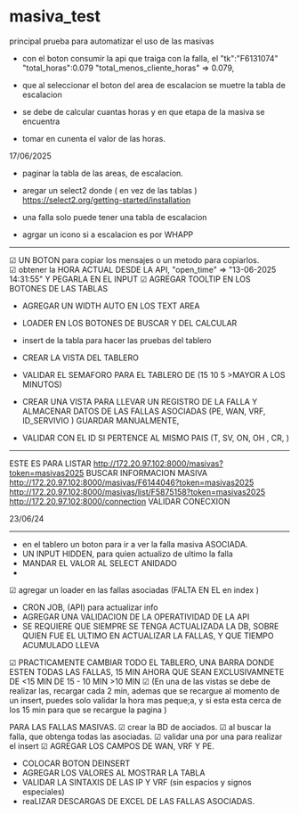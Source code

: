 # masiva_test
principal prueba para automatizar el uso de las masivas 


-  con el boton consumir la api 
que traiga con la falla, el 
"tk":"F6131074"  "total_horas":0.079
"total_menos_cliente_horas" => 0.079,

- que al seleccionar el boton del area de escalacion se muetre la tabla de escalacion

- se debe de calcular cuantas horas y en que etapa de la masiva se encuentra

- tomar en cunenta el valor de las horas. 

17/06/2025
- paginar la tabla de las areas, de escalacion. 

- aregar un select2 donde ( en vez de las tablas )
https://select2.org/getting-started/installation

- una falla solo puede tener una tabla de escalacion 
- agrgar un icono si a escalacion es por WHAPP


-------------------------------------------------

☑ UN BOTON para copiar los mensajes o un metodo para copiarlos.      
☑ obtener la HORA ACTUAL DESDE LA API, "open_time" => "13-06-2025 14:31:55" Y PEGARLA EN EL INPUT
☑ AGREGAR TOOLTIP EN LOS BOTONES DE LAS TABLAS 
- AGREGAR UN WIDTH AUTO EN LOS TEXT AREA
- LOADER EN LOS BOTONES DE BUSCAR Y DEL CALCULAR
- insert de la tabla para hacer las pruebas del tablero 

- CREAR LA VISTA DEL TABLERO
- VALIDAR EL SEMAFORO PARA EL TABLERO DE (15 10 5 >MAYOR A LOS MINUTOS)


- CREAR UNA VISTA PARA LLEVAR UN REGISTRO DE LA FALLA Y ALMACENAR DATOS DE LAS FALLAS ASOCIADAS 
(PE, WAN, VRF, ID_SERVIVIO ) GUARDAR MANUALMENTE, 
- VALIDAR CON EL ID SI PERTENCE AL MISMO PAIS (T, SV, ON, OH , CR, )

- ----------------------------------------------------

 ESTE ES PARA LISTAR
http://172.20.97.102:8000/masivas?token=masivas2025
BUSCAR INFORMACION MASIVA
http://172.20.97.102:8000/masivas/F6144046?token=masivas2025
http://172.20.97.102:8000/masivas/list/F5875158?token=masivas2025
http://172.20.97.102:8000/connection
VALIDAR CONECXION

23/06/24
- ----------------------------------------------------

- en el tablero un boton para ir a ver la falla masiva ASOCIADA. 
- UN INPUT HIDDEN, para quien actualizo de ultimo la falla
- MANDAR EL VALOR AL SELECT ANIDADO
- 
☑ agregar un loader en las fallas asociadas (FALTA EN EL en index )


- CRON JOB, (API) para actualizar info 
- AGREGAR UNA VALIDACION DE LA OPERATIVIDAD DE LA API 
- SE REQUIERE QUE SIEMPRE SE TENGA ACTUALIZADA LA DB, SOBRE QUIEN FUE EL ULTIMO EN ACTUALIZAR LA FALLAS, 
Y QUE TIEMPO ACUMULADO LLEVA 


☑ PRACTICAMENTE CAMBIAR TODO EL TABLERO, UNA BARRA DONDE ESTEN TODAS LAS FALLAS, 15 MIN AHORA QUE SEAN EXCLUSIVAMNETE DE <15 MIN  DE 15 - 10 MIN >10 MIN 
☑ (En una de las vistas se debe de realizar las, recargar cada 2 min, ademas que se recargue al momento de un insert, puedes solo validar la hora mas peque;a, y si esta esta cerca de los 15 min para que se recargue la pagina )



PARA LAS FALLAS MASIVAS.
☑ crear la BD de aociados.
☑ al buscar la falla, que obtenga todas las asociadas.
☑ validar una por una para realizar el insert
☑ AGREGAR LOS CAMPOS DE WAN, VRF Y PE. 
- COLOCAR BOTON DEINSERT 
- AGREGAR LOS VALORES AL MOSTRAR LA TABLA 
- VALIDAR LA SINTAXIS DE LAS IP Y VRF (sin espacios y signos especiales)
- reaLIZAR DESCARGAS DE EXCEL DE LAS FALLAS ASOCIADAS.   
